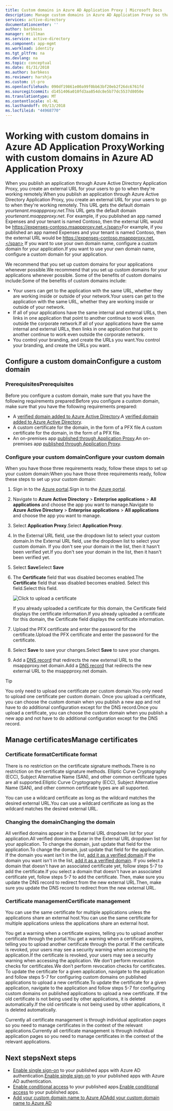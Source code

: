 ```yaml
---
title: Custom domains in Azure AD Application Proxy | Microsoft Docs
description: Manage custom domains in Azure AD Application Proxy so that the URL for the app is the same regardless of where your users access it.
services: active-directory
documentationcenter: ''
author: barbkess
manager: mtillman
ms.service: active-directory
ms.component: app-mgmt
ms.workload: identity
ms.tgt_pltfrm: na
ms.devlang: na
ms.topic: conceptual
ms.date: 01/31/2018
ms.author: barbkess
ms.reviewer: harshja
ms.custom: it-pro
ms.openlocfilehash: 090df19861e00a99f0bb63bf20eb2f26dc6761fd
ms.sourcegitcommit: d1451406a010fd3aa854dc8e5b77dc5537d8050e
ms.translationtype: MT
ms.contentlocale: nl-NL
ms.lasthandoff: 09/13/2018
ms.locfileid: "44968770"
---
```

# <a name="working-with-custom-domains-in-azure-ad-application-proxy"></a><span data-ttu-id="aa5d8-103">Working with custom domains in Azure AD Application Proxy</span><span class="sxs-lookup"><span data-stu-id="aa5d8-103">Working with custom domains in Azure AD Application Proxy</span></span>

<span data-ttu-id="aa5d8-104">When you publish an application through Azure Active Directory Application Proxy, you create an external URL for your users to go to when they're working remotely.</span><span class="sxs-lookup"><span data-stu-id="aa5d8-104">When you publish an application through Azure Active Directory Application Proxy, you create an external URL for your users to go to when they're working remotely.</span></span> <span data-ttu-id="aa5d8-105">This URL gets the default domain *yourtenant.msappproxy.net*.</span><span class="sxs-lookup"><span data-stu-id="aa5d8-105">This URL gets the default domain *yourtenant.msappproxy.net*.</span></span> <span data-ttu-id="aa5d8-106">For example, if you published an app named Expenses and your tenant is named Contoso, then the external URL would be https://expenses-contoso.msappproxy.net.</span><span class="sxs-lookup"><span data-stu-id="aa5d8-106">For example, if you published an app named Expenses and your tenant is named Contoso, then the external URL would be https://expenses-contoso.msappproxy.net.</span></span> <span data-ttu-id="aa5d8-107">If you want to use your own domain name, configure a custom domain for your application.</span><span class="sxs-lookup"><span data-stu-id="aa5d8-107">If you want to use your own domain name, configure a custom domain for your application.</span></span> 

<span data-ttu-id="aa5d8-108">We recommend that you set up custom domains for your applications whenever possible.</span><span class="sxs-lookup"><span data-stu-id="aa5d8-108">We recommend that you set up custom domains for your applications whenever possible.</span></span> <span data-ttu-id="aa5d8-109">Some of the benefits of custom domains include:</span><span class="sxs-lookup"><span data-stu-id="aa5d8-109">Some of the benefits of custom domains include:</span></span>

- <span data-ttu-id="aa5d8-110">Your users can get to the application with the same URL, whether they are working inside or outside of your network.</span><span class="sxs-lookup"><span data-stu-id="aa5d8-110">Your users can get to the application with the same URL, whether they are working inside or outside of your network.</span></span>
- <span data-ttu-id="aa5d8-111">If all of your applications have the same internal and external URLs, then links in one application that point to another continue to work even outside the corporate network.</span><span class="sxs-lookup"><span data-stu-id="aa5d8-111">If all of your applications have the same internal and external URLs, then links in one application that point to another continue to work even outside the corporate network.</span></span> 
- <span data-ttu-id="aa5d8-112">You control your branding, and create the URLs you want.</span><span class="sxs-lookup"><span data-stu-id="aa5d8-112">You control your branding, and create the URLs you want.</span></span> 


## <a name="configure-a-custom-domain"></a><span data-ttu-id="aa5d8-113">Configure a custom domain</span><span class="sxs-lookup"><span data-stu-id="aa5d8-113">Configure a custom domain</span></span>

### <a name="prerequisites"></a><span data-ttu-id="aa5d8-114">Prerequisites</span><span class="sxs-lookup"><span data-stu-id="aa5d8-114">Prerequisites</span></span>

<span data-ttu-id="aa5d8-115">Before you configure a custom domain, make sure that you have the following requirements prepared:</span><span class="sxs-lookup"><span data-stu-id="aa5d8-115">Before you configure a custom domain, make sure that you have the following requirements prepared:</span></span> 
- <span data-ttu-id="aa5d8-116">A [verified domain added to Azure Active Directory](../fundamentals/add-custom-domain.md).</span><span class="sxs-lookup"><span data-stu-id="aa5d8-116">A [verified domain added to Azure Active Directory](../fundamentals/add-custom-domain.md).</span></span>
- <span data-ttu-id="aa5d8-117">A custom certificate for the domain, in the form of a PFX file.</span><span class="sxs-lookup"><span data-stu-id="aa5d8-117">A custom certificate for the domain, in the form of a PFX file.</span></span> 
- <span data-ttu-id="aa5d8-118">An on-premises app [published through Application Proxy](application-proxy-publish-azure-portal.md).</span><span class="sxs-lookup"><span data-stu-id="aa5d8-118">An on-premises app [published through Application Proxy](application-proxy-publish-azure-portal.md).</span></span>

### <a name="configure-your-custom-domain"></a><span data-ttu-id="aa5d8-119">Configure your custom domain</span><span class="sxs-lookup"><span data-stu-id="aa5d8-119">Configure your custom domain</span></span>

<span data-ttu-id="aa5d8-120">When you have those three requirements ready, follow these steps to set up your custom domain:</span><span class="sxs-lookup"><span data-stu-id="aa5d8-120">When you have those three requirements ready, follow these steps to set up your custom domain:</span></span>

1. <span data-ttu-id="aa5d8-121">Sign in to the [Azure portal](https://portal.azure.com).</span><span class="sxs-lookup"><span data-stu-id="aa5d8-121">Sign in to the [Azure portal](https://portal.azure.com).</span></span>
2. <span data-ttu-id="aa5d8-122">Navigate to **Azure Active Directory** > **Enterprise applications** > **All applications** and choose the app you want to manage.</span><span class="sxs-lookup"><span data-stu-id="aa5d8-122">Navigate to **Azure Active Directory** > **Enterprise applications** > **All applications** and choose the app you want to manage.</span></span>
3. <span data-ttu-id="aa5d8-123">Select **Application Proxy**.</span><span class="sxs-lookup"><span data-stu-id="aa5d8-123">Select **Application Proxy**.</span></span> 
4. <span data-ttu-id="aa5d8-124">In the External URL field, use the dropdown list to select your custom domain.</span><span class="sxs-lookup"><span data-stu-id="aa5d8-124">In the External URL field, use the dropdown list to select your custom domain.</span></span> <span data-ttu-id="aa5d8-125">If you don't see your domain in the list, then it hasn't been verified yet.</span><span class="sxs-lookup"><span data-stu-id="aa5d8-125">If you don't see your domain in the list, then it hasn't been verified yet.</span></span> 
5. <span data-ttu-id="aa5d8-126">Select **Save**</span><span class="sxs-lookup"><span data-stu-id="aa5d8-126">Select **Save**</span></span>
5. <span data-ttu-id="aa5d8-127">The **Certificate** field that was disabled becomes enabled.</span><span class="sxs-lookup"><span data-stu-id="aa5d8-127">The **Certificate** field that was disabled becomes enabled.</span></span> <span data-ttu-id="aa5d8-128">Select this field.</span><span class="sxs-lookup"><span data-stu-id="aa5d8-128">Select this field.</span></span> 

   ![Click to upload a certificate](./media/application-proxy-configure-custom-domain/certificate.png)

   <span data-ttu-id="aa5d8-130">If you already uploaded a certificate for this domain, the Certificate field displays the certificate information.</span><span class="sxs-lookup"><span data-stu-id="aa5d8-130">If you already uploaded a certificate for this domain, the Certificate field displays the certificate information.</span></span> 

6. <span data-ttu-id="aa5d8-131">Upload the PFX certificate and enter the password for the certificate.</span><span class="sxs-lookup"><span data-stu-id="aa5d8-131">Upload the PFX certificate and enter the password for the certificate.</span></span> 
7. <span data-ttu-id="aa5d8-132">Select **Save** to save your changes.</span><span class="sxs-lookup"><span data-stu-id="aa5d8-132">Select **Save** to save your changes.</span></span> 
8. <span data-ttu-id="aa5d8-133">Add a [DNS record](../../dns/dns-operations-recordsets-portal.md) that redirects the new external URL to the msappproxy.net domain.</span><span class="sxs-lookup"><span data-stu-id="aa5d8-133">Add a [DNS record](../../dns/dns-operations-recordsets-portal.md) that redirects the new external URL to the msappproxy.net domain.</span></span> 

>[!TIP] 
><span data-ttu-id="aa5d8-134">You only need to upload one certificate per custom domain.</span><span class="sxs-lookup"><span data-stu-id="aa5d8-134">You only need to upload one certificate per custom domain.</span></span> <span data-ttu-id="aa5d8-135">Once you upload a certificate, you can choose the custom domain when you publish a new app and not have to do additional configuration except for the DNS record.</span><span class="sxs-lookup"><span data-stu-id="aa5d8-135">Once you upload a certificate, you can choose the custom domain when you publish a new app and not have to do additional configuration except for the DNS record.</span></span> 

## <a name="manage-certificates"></a><span data-ttu-id="aa5d8-136">Manage certificates</span><span class="sxs-lookup"><span data-stu-id="aa5d8-136">Manage certificates</span></span>

### <a name="certificate-format"></a><span data-ttu-id="aa5d8-137">Certificate format</span><span class="sxs-lookup"><span data-stu-id="aa5d8-137">Certificate format</span></span>
<span data-ttu-id="aa5d8-138">There is no restriction on the certificate signature methods.</span><span class="sxs-lookup"><span data-stu-id="aa5d8-138">There is no restriction on the certificate signature methods.</span></span> <span data-ttu-id="aa5d8-139">Elliptic Curve Cryptography (ECC), Subject Alternative Name (SAN), and other common certificate types are all supported.</span><span class="sxs-lookup"><span data-stu-id="aa5d8-139">Elliptic Curve Cryptography (ECC), Subject Alternative Name (SAN), and other common certificate types are all supported.</span></span> 

<span data-ttu-id="aa5d8-140">You can use a wildcard certificate as long as the wildcard matches the desired external URL.</span><span class="sxs-lookup"><span data-stu-id="aa5d8-140">You can use a wildcard certificate as long as the wildcard matches the desired external URL.</span></span> 

### <a name="changing-the-domain"></a><span data-ttu-id="aa5d8-141">Changing the domain</span><span class="sxs-lookup"><span data-stu-id="aa5d8-141">Changing the domain</span></span>
<span data-ttu-id="aa5d8-142">All verified domains appear in the External URL dropdown list for your application.</span><span class="sxs-lookup"><span data-stu-id="aa5d8-142">All verified domains appear in the External URL dropdown list for your application.</span></span> <span data-ttu-id="aa5d8-143">To change the domain, just update that field for the application.</span><span class="sxs-lookup"><span data-stu-id="aa5d8-143">To change the domain, just update that field for the application.</span></span> <span data-ttu-id="aa5d8-144">If the domain you want isn't in the list, [add it as a verified domain](../fundamentals/add-custom-domain.md).</span><span class="sxs-lookup"><span data-stu-id="aa5d8-144">If the domain you want isn't in the list, [add it as a verified domain](../fundamentals/add-custom-domain.md).</span></span> <span data-ttu-id="aa5d8-145">If you select a domain that doesn't have an associated certificate yet, follow steps 5-7 to add the certificate.</span><span class="sxs-lookup"><span data-stu-id="aa5d8-145">If you select a domain that doesn't have an associated certificate yet, follow steps 5-7 to add the certificate.</span></span> <span data-ttu-id="aa5d8-146">Then, make sure you update the DNS record to redirect from the new external URL.</span><span class="sxs-lookup"><span data-stu-id="aa5d8-146">Then, make sure you update the DNS record to redirect from the new external URL.</span></span> 

### <a name="certificate-management"></a><span data-ttu-id="aa5d8-147">Certificate management</span><span class="sxs-lookup"><span data-stu-id="aa5d8-147">Certificate management</span></span>
<span data-ttu-id="aa5d8-148">You can use the same certificate for multiple applications unless the applications share an external host.</span><span class="sxs-lookup"><span data-stu-id="aa5d8-148">You can use the same certificate for multiple applications unless the applications share an external host.</span></span> 

<span data-ttu-id="aa5d8-149">You get a warning when a certificate expires, telling you to upload another certificate through the portal.</span><span class="sxs-lookup"><span data-stu-id="aa5d8-149">You get a warning when a certificate expires, telling you to upload another certificate through the portal.</span></span> <span data-ttu-id="aa5d8-150">If the certificate is revoked, your users may see a security warning when accessing the application.</span><span class="sxs-lookup"><span data-stu-id="aa5d8-150">If the certificate is revoked, your users may see a security warning when accessing the application.</span></span> <span data-ttu-id="aa5d8-151">We don’t perform revocation checks for certificates.</span><span class="sxs-lookup"><span data-stu-id="aa5d8-151">We don’t perform revocation checks for certificates.</span></span>  <span data-ttu-id="aa5d8-152">To update the certificate for a given application, navigate to the application and follow steps 5-7 for configuring custom domains on published applications to upload a new certificate.</span><span class="sxs-lookup"><span data-stu-id="aa5d8-152">To update the certificate for a given application, navigate to the application and follow steps 5-7 for configuring custom domains on published applications to upload a new certificate.</span></span> <span data-ttu-id="aa5d8-153">If the old certificate is not being used by other applications, it is deleted automatically.</span><span class="sxs-lookup"><span data-stu-id="aa5d8-153">If the old certificate is not being used by other applications, it is deleted automatically.</span></span> 

<span data-ttu-id="aa5d8-154">Currently all certificate management is through individual application pages so you need to manage certificates in the context of the relevant applications.</span><span class="sxs-lookup"><span data-stu-id="aa5d8-154">Currently all certificate management is through individual application pages so you need to manage certificates in the context of the relevant applications.</span></span> 

## <a name="next-steps"></a><span data-ttu-id="aa5d8-155">Next steps</span><span class="sxs-lookup"><span data-stu-id="aa5d8-155">Next steps</span></span>
* <span data-ttu-id="aa5d8-156">[Enable single sign-on](application-proxy-configure-single-sign-on-with-kcd.md) to your published apps with Azure AD authentication.</span><span class="sxs-lookup"><span data-stu-id="aa5d8-156">[Enable single sign-on](application-proxy-configure-single-sign-on-with-kcd.md) to your published apps with Azure AD authentication.</span></span>
* <span data-ttu-id="aa5d8-157">[Enable conditional access](application-proxy-integrate-with-sharepoint-server.md) to your published apps.</span><span class="sxs-lookup"><span data-stu-id="aa5d8-157">[Enable conditional access](application-proxy-integrate-with-sharepoint-server.md) to your published apps.</span></span>
* [<span data-ttu-id="aa5d8-158">Add your custom domain name to Azure AD</span><span class="sxs-lookup"><span data-stu-id="aa5d8-158">Add your custom domain name to Azure AD</span></span>](../fundamentals/add-custom-domain.md)


